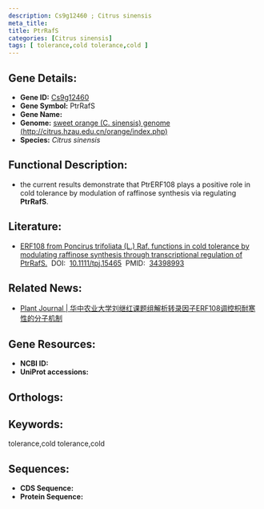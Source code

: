 ```yaml
---
description: Cs9g12460 ; Citrus sinensis
meta_title:
title: PtrRafS
categories: [Citrus sinensis]
tags: [ tolerance,cold tolerance,cold ]
---
```


## Gene Details:
- **Gene ID:**	[Cs9g12460]()
- **Gene Symbol:** PtrRafS
- **Gene Name:** 
- **Genome:** [sweet orange (C. sinensis) genome (http://citrus.hzau.edu.cn/orange/index.php)]()
- **Species:** *Citrus sinensis*

## Functional Description:
   - the current results demonstrate that PtrERF108 plays a positive role in cold tolerance by modulation of raffinose synthesis via regulating **PtrRafS**.

## Literature:
   - [ERF108 from Poncirus trifoliata (L.) Raf. functions in cold tolerance by modulating raffinose synthesis through transcriptional regulation of PtrRafS.]( https://onlinelibrary.wiley.com/doi/10.1111/tpj.15465)&nbsp;&nbsp;DOI:&nbsp;&nbsp;[10.1111/tpj.15465](https://onlinelibrary.wiley.com/doi/10.1111/tpj.15465)&nbsp;&nbsp;PMID:&nbsp;&nbsp;[34398993](https://pubmed.ncbi.nlm.nih.gov/34398993/)

## Related News:
   - [Plant Journal | 华中农业大学刘继红课题组解析转录因子ERF108调控枳耐寒性的分子机制](https://mp.weixin.qq.com/s?__biz=Mzg3MDEwNDEyMg==&mid=2247515923&idx=4&sn=cc5328d257157fbe9990f46a95ed614a&chksm=ce901246f9e79b501a77027dbe049ca89cf192d30cb980378a0be60ed6292ee8f22745ed0736&scene=27#wechat_redirect)

## Gene Resources:
- **NCBI ID:** [](https://www.ncbi.nlm.nih.gov/gene/?term=)
- **UniProt accessions:** [](https://www.uniprot.org/uniprotkb//entry)

## Orthologs:


## Keywords:
tolerance,cold tolerance,cold

## Sequences:
- **CDS Sequence:**
- **Protein Sequence:**
